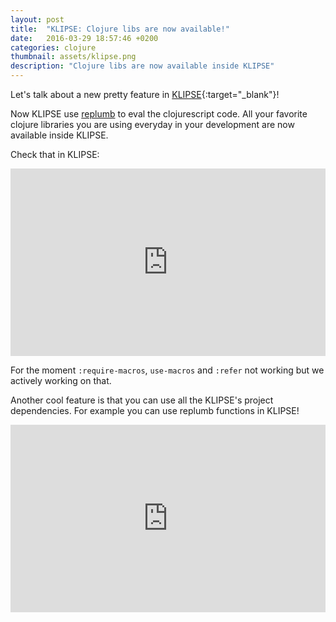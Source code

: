 ```yaml
---
layout: post
title:  "KLIPSE: Clojure libs are now available!"
date:   2016-03-29 18:57:46 +0200
categories: clojure
thumbnail: assets/klipse.png
description: "Clojure libs are now available inside KLIPSE"
---
```


Let's talk about a new pretty feature in [KLIPSE][app-url]{:target="_blank"}!

Now KLIPSE use [replumb][replumb-url] to eval the clojurescript code. 
All your favorite clojure libraries you are using everyday in your development are now available inside KLIPSE.

Check that in KLIPSE:

<iframe frameborder="0" width="100%" height="300px"
    src="http://app.klipse.tech/?cljs_in=(ns%20my-ns%0A%20%20(%3Arequire%20%0A%20%20%20%20%5Bclojure.string%20%3Aas%20string%5D))%0A%0A(string%2Fblank%3F%20%22HELLO!!%22)&eval_only=1">
</iframe>

For the moment `:require-macros`, `use-macros` and `:refer` not working but we actively working on that.

Another cool feature is that you can use all the KLIPSE's project dependencies. For example you can use replumb functions in KLIPSE!

<iframe frameborder="0" width="100%" height="300px"
    src="http://app.klipse.tech/?cljs_in=(ns%20my-ns%0A%20%20(%3Arequire%20%0A%20%20%20%20%5Breplumb.core%20%3Aas%20replumb%5D))%0A%0A(replumb%2Fread-eval-call%20%7B%7D%20identity%20%22(%2B%202%203)%22)&eval_only=1">
</iframe>


[app-url]: http://app.klipse.tech
[replumb-url]: https://github.com/Lambda-X/replumb